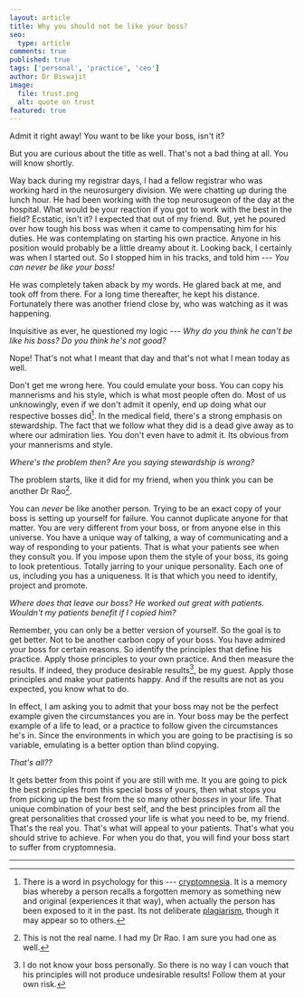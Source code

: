 ```yaml
---
layout: article
title: Why you should not be like your boss?
seo:
  type: article
comments: true
published: true
tags: ['personal', 'practice', 'ceo']
author: Dr Biswajit
image:
  file: trust.png
  alt: quote on trust
featured: true
---
```

<script async id="_ck_130134" src="https://forms.convertkit.com/130134?v=6"></script>

Admit it right away! You want to be like your boss, isn't it?

But you are curious about the title as well. That's not a bad thing at all. You will know shortly.

Way back during my registrar days, I had a fellow registrar who was working hard in the neurosurgery division. We were chatting up during the lunch hour. He had been working with the top neurosugeon of the day at the hospital. What would be your reaction if you got to work with the best in the field? Ecstatic, isn't it? I expected that out of my friend. But, yet he poured over how tough his boss was when it came to compensating him for his duties. He was contemplating on starting his own practice. Anyone in his position would probably be a little dreamy about it. Looking back, I certainly was when I started out. So I stopped him in his tracks, and told him --- *You can never be like your boss!*

He was completely taken aback by my words. He glared back at me, and took off from there. For a long time thereafter, he kept his distance. Fortunately there was another friend close by, who was watching as it was happening.

Inquisitive as ever, he questioned my logic --- *Why do you think he can't be like his boss? Do you think he's not good?*

Nope! That's not what I meant that day and that's not what I mean today as well.

Don't get me wrong here. You could emulate your boss. You can copy his mannerisms and his style, which is what most people often do. Most of us unknowingly, even if we don't admit it openly, end up doing what our respective bosses did[^cryptomnesia]. In the medical field, there's a strong emphasis on stewardship. The fact that we follow what they did is a dead give away as to where our admiration lies. You don't even have to admit it. Its obvious from your mannerisms and style.

*Where's the problem then? Are you saying stewardship is wrong?*

The problem starts, like it did for my friend, when you think you can be another Dr Rao[^DrRao].

You can *never* be like another person. Trying to be an exact copy of your boss is setting up yourself for failure. You cannot duplicate anyone for that matter. You are very different from your boss, or from anyone else in this universe. You have a unique way of talking, a way of communicating and a way of responding to your patients. That is what your patients see when they consult you. If you impose upon them the style of your boss, its going to look pretentious. Totally jarring to your unique personality. Each one of us, including you has a uniqueness. It is that which you need to identify, project and promote.

*Where does that leave our boss? He worked out great with patients. Wouldn't my patients benefit if I copied him?*

Remember, you can only be a better version of yourself. So the goal is to get better. Not to be another carbon copy of your boss. You have admired your boss for certain reasons. So identify the principles that define his practice. Apply those principles to your own practice. And then measure the results. If indeed, they produce desirable results[^vouch], be my guest. Apply those principles and make your patients happy. And if the results are not as you expected, you know what to do.

In effect, I am asking you to admit that your boss may not be the perfect example given the circumstances you are in. Your boss may be the perfect example of a life to lead, or a practice to follow given the circumstances he's in. Since the environments in which you are going to be practising is so variable, emulating is a better option than blind copying.

*That's all??*

It gets better from this point if you are still with me. It you are going to pick the best principles from this special boss of yours, then what stops you from picking up the best from the so many other *bosses* in your life. That unique combination of your best self, and the best principles from all the great personalities that crossed your life is what you need to be, my friend. That's the real you. That's what will appeal to your patients. That's what you should strive to achieve. For when you do that, you will find your boss start to suffer from cryptomnesia.

-----
[^DrRao]: This is not the real name. I had my Dr Rao. I am sure you had one as well.
[^vouch]: I do not know your boss personally. So there is no way I can vouch that his principles will not produce undesirable results! Follow them at your own risk.
[^cryptomnesia]: There is a word in psychology for this --- [cryptomnesia](https://en.wikipedia.org/wiki/Cryptomnesia). It is a memory bias whereby a person recalls a forgotten memory as something new and original (experiences it that way), when actually the person has been exposed to it in the past. Its not deliberate [plagiarism](https://en.wikipedia.org/wiki/Plagiarism), though it may appear so to others.

